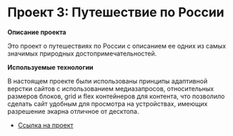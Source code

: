 # Проект 3: Путешествие по России

**Описание проекта**

Это проект о путешествиях по России с описанием ее одних из самых значимых природных достопримечательностей.

**Используемые технологии**

В настоящем проекте были использованы принципы адаптивной верстки сайтов с использованием медиазапросов, относительных размеров блоков, grid и flex контейнеров для контента, что позволило сделать сайт удобным для просмотра на устройствах, имеющих разрешение экарна отличное от десктопа.

* [Ссылка на проект](https://nikerfe.github.io/russian-travel/)